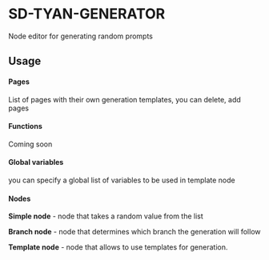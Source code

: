 # SD-TYAN-GENERATOR

Node editor for generating random prompts

## Usage

#### Pages

List of pages with their own generation templates, you can delete, add pages

#### Functions

Coming soon

#### Global variables

you can specify a global list of variables to be used in template node

#### Nodes

**Simple node** - node that takes a random value from the list

**Branch node** - node that determines which branch the generation will follow

**Template node** - node that allows to use templates for generation.
